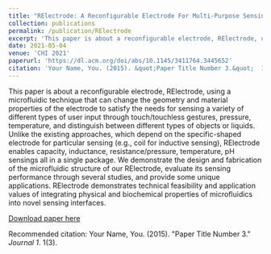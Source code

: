 ```yaml
---
title: "RElectrode: A Reconfigurable Electrode For Multi-Purpose Sensing Based on Microfluidics"
collection: publications
permalink: /publication/RElectrode
excerpt: 'This paper is about a reconfigurable electrode, RElectrode, using a microfluidic technique that can change the geometry and material properties of the electrode to satisfy the needs for sensing a variety of different types of user input through touch/touchless gestures, pressure, temperature, and distinguish between different types of objects or liquids.'
date: 2021-05-04
venue: 'CHI 2021'
paperurl: 'https://dl.acm.org/doi/abs/10.1145/3411764.3445652'
citation: 'Your Name, You. (2015). &quot;Paper Title Number 3.&quot;  1(3).'
---
```

This paper is about a reconfigurable electrode, RElectrode, using a microfluidic technique that can change the geometry and material properties of the electrode to satisfy the needs for sensing a variety of different types of user input through touch/touchless gestures, pressure, temperature, and distinguish between different types of objects or liquids. Unlike the existing approaches, which depend on the specific-shaped electrode for particular sensing (e.g., coil for inductive sensing), RElectrode enables capacity, inductance, resistance/pressure, temperature, pH sensings all in a single package. We demonstrate the design and fabrication of the microfluidic structure of our RElectrode, evaluate its sensing performance through several studies, and provide some unique applications. RElectrode demonstrates technical feasibility and application values of integrating physical and biochemical properties of microfluidics into novel sensing interfaces.

[Download paper here](https://drive.google.com/file/d/1tn24B2l3SeQfNEY9n9CwbEFcgVVhNFqH/view?usp=sharing)

Recommended citation: Your Name, You. (2015). "Paper Title Number 3." <i>Journal 1</i>. 1(3).
